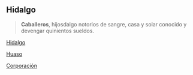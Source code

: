 ## Hidalgo

> **Caballeros**, hijosdalgo notorios de sangre, casa y solar conocido y devengar quinientos sueldos.

[Hidalgo](https://es.wikipedia.org/wiki/Hidalgo)

[Huaso](https://fundacioneliasdetejada.org/wp-content/uploads/2014/05/FR-03-P-151-169.pdf)

[Corporación](https://es.wikipedia.org/wiki/Corporaci%C3%B3n)